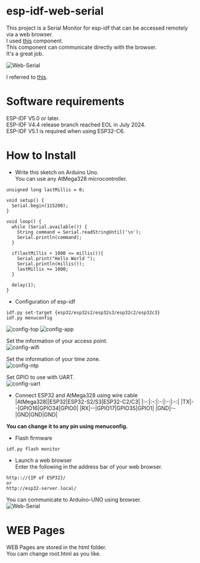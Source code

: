 # esp-idf-web-serial

This project is a Serial Monitor for esp-idf that can be accessed remotely via a web browser.   
I used [this](https://github.com/Molorius/esp32-websocket) component.   
This component can communicate directly with the browser.   
It's a great job.   

![Web-Serial](https://user-images.githubusercontent.com/6020549/204442158-0e8e1b11-caa8-4937-b830-99d331ca3fa6.jpg)

I referred to [this](https://github.com/ayushsharma82/WebSerial).


# Software requirements
ESP-IDF V5.0 or later.   
ESP-IDF V4.4 release branch reached EOL in July 2024.   
ESP-IDF V5.1 is required when using ESP32-C6.   


# How to Install

- Write this sketch on Arduino Uno.   
You can use any AtMega328 microcontroller.   

```
unsigned long lastMillis = 0;

void setup() {
  Serial.begin(115200);
}

void loop() {
  while (Serial.available()) {
    String command = Serial.readStringUntil('\n');
    Serial.println(command);
  }

  if(lastMillis + 1000 <= millis()){
    Serial.print("Hello World ");
    Serial.println(millis());
    lastMillis += 1000;
  }

  delay(1);
}
```

- Configuration of esp-idf
```
idf.py set-target {esp32/esp32s2/esp32s3/esp32c2/esp32c3}
idf.py menuconfig
```
![config-top](https://user-images.githubusercontent.com/6020549/164256546-da988299-c0ff-41e0-8c5a-45cdd11f9fe7.jpg)
![config-app](https://user-images.githubusercontent.com/6020549/164256573-1e6fc379-699a-4464-a93d-70160fe2a0b0.jpg)


Set the information of your access point.   
![config-wifi](https://user-images.githubusercontent.com/6020549/164256660-c2def5c5-d524-483b-885a-fa8f32e9b471.jpg)


Set the information of your time zone.   
![config-ntp](https://user-images.githubusercontent.com/6020549/164256796-cf851736-2a8e-400f-b809-992aa2ff867e.jpg)


Set GPIO to use with UART.   
![config-uart](https://user-images.githubusercontent.com/6020549/164256738-0f59817b-0deb-41b5-a4e5-379cbe3c2574.jpg)


- Connect ESP32 and AtMega328 using wire cable   
|AtMega328||ESP32|ESP32-S2/S3|ESP32-C2/C3|
|:-:|:-:|:-:|:-:|:-:|
|TX|--|GPIO16|GPIO34|GPIO0|
|RX|--|GPIO17|GPIO35|GPIO1|
|GND|--|GND|GND|GND|

__You can change it to any pin using menuconfig.__   


- Flash firmware
```
idf.py flash monitor
```

- Launch a web browser   
Enter the following in the address bar of your web browser.   

```
http:://{IP of ESP32}/
or
http://esp32-server.local/
```

You can communicate to Arduino-UNO using browser.   
![Web-Serial](https://user-images.githubusercontent.com/6020549/204442158-0e8e1b11-caa8-4937-b830-99d331ca3fa6.jpg)

# WEB Pages
WEB Pages are stored in the html folder.   
You cam change root.html as you like.   
